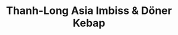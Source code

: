 ---
title: "Thanh-Long Asia Imbiss & Döner Kebap"
url: /glauchau/thanh-long-asia-imbiss-und-doener-kebap/
---